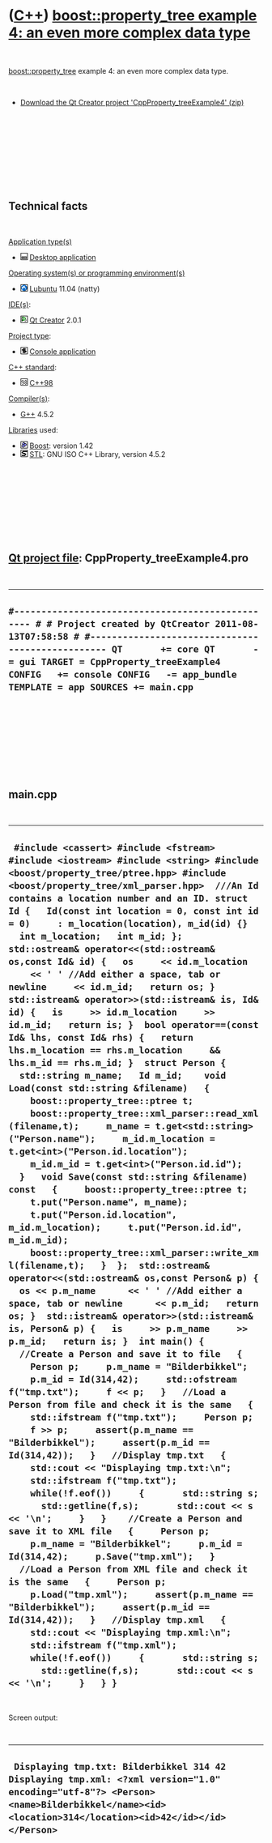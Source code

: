 



 

 

 

 

 

([C++](Cpp.htm)) [boost::property\_tree example 4: an even more complex data type](CppProperty_treeExample4.htm)
================================================================================================================

 

[boost::property\_tree](CppProperty_tree.htm) example 4: an even more
complex data type.

 

-   [Download the Qt Creator project
    'CppProperty\_treeExample4' (zip)](CppProperty_treeExample4.zip)

 

 

 

 

 

Technical facts
---------------

 

[Application type(s)](CppApplication.htm)

-   ![Desktop](PicDesktop.png) [Desktop
    application](CppDesktopApplication.htm)

[Operating system(s) or programming environment(s)](CppOs.htm)

-   ![Lubuntu](PicLubuntu.png) [Lubuntu](CppLubuntu.htm) 11.04 (natty)

[IDE(s)](CppIde.htm):

-   ![Qt Creator](PicQtCreator.png) [Qt Creator](CppQtCreator.htm) 2.0.1

[Project type](CppQtProjectType.htm):

-   ![console](PicConsole.png) [Console
    application](CppConsoleApplication.htm)

[C++ standard](CppStandard.htm):

-   ![C++98](PicCpp98.png) [C++98](Cpp98.htm)

[Compiler(s)](CppCompiler.htm):

-   [G++](CppGpp.htm) 4.5.2

[Libraries](CppLibrary.htm) used:

-   ![Boost](PicBoost.png) [Boost](CppBoost.htm): version 1.42
-   ![STL](PicStl.png) [STL](CppStl.htm): GNU ISO C++ Library, version
    4.5.2

 

 

 

 

 

[Qt project file](CppQtProjectFile.htm): CppProperty\_treeExample4.pro
----------------------------------------------------------------------

 

  -------------------------------------------------------------------------------------------------------------------------------------------------------------------------------------------------------------------------------------------------------------------------------------------------------------------
  ` #------------------------------------------------- # # Project created by QtCreator 2011-08-13T07:58:58 # #------------------------------------------------- QT       += core QT       -= gui TARGET = CppProperty_treeExample4 CONFIG   += console CONFIG   -= app_bundle TEMPLATE = app SOURCES += main.cpp `
  -------------------------------------------------------------------------------------------------------------------------------------------------------------------------------------------------------------------------------------------------------------------------------------------------------------------

 

 

 

 

 

main.cpp
--------

 

  ----------------------------------------------------------------------------------------------------------------------------------------------------------------------------------------------------------------------------------------------------------------------------------------------------------------------------------------------------------------------------------------------------------------------------------------------------------------------------------------------------------------------------------------------------------------------------------------------------------------------------------------------------------------------------------------------------------------------------------------------------------------------------------------------------------------------------------------------------------------------------------------------------------------------------------------------------------------------------------------------------------------------------------------------------------------------------------------------------------------------------------------------------------------------------------------------------------------------------------------------------------------------------------------------------------------------------------------------------------------------------------------------------------------------------------------------------------------------------------------------------------------------------------------------------------------------------------------------------------------------------------------------------------------------------------------------------------------------------------------------------------------------------------------------------------------------------------------------------------------------------------------------------------------------------------------------------------------------------------------------------------------------------------------------------------------------------------------------------------------------------------------------------------------------------------------------------------------------------------------------------------------------------------------------------------------------------------------------------------------------------------------------------------------------------------------------------------------------------------------------------------------------------------------------------------------------------------------------------------------------------------------------------------------------------------------------------------------------------------------------------------------------------------------------------------------------------------------------------------------
  ` #include <cassert> #include <fstream> #include <iostream> #include <string> #include <boost/property_tree/ptree.hpp> #include <boost/property_tree/xml_parser.hpp>  ///An Id contains a location number and an ID. struct Id {   Id(const int location = 0, const int id = 0)     : m_location(location), m_id(id) {}   int m_location;   int m_id; };  std::ostream& operator<<(std::ostream& os,const Id& id) {   os     << id.m_location     << ' ' //Add either a space, tab or newline     << id.m_id;   return os; }  std::istream& operator>>(std::istream& is, Id& id) {   is     >> id.m_location     >> id.m_id;   return is; }  bool operator==(const Id& lhs, const Id& rhs) {   return        lhs.m_location == rhs.m_location     && lhs.m_id == rhs.m_id; }  struct Person {   std::string m_name;   Id m_id;    void Load(const std::string &filename)   {     boost::property_tree::ptree t;     boost::property_tree::xml_parser::read_xml(filename,t);     m_name = t.get<std::string>("Person.name");     m_id.m_location = t.get<int>("Person.id.location");     m_id.m_id = t.get<int>("Person.id.id");    }   void Save(const std::string &filename) const   {     boost::property_tree::ptree t;     t.put("Person.name", m_name);     t.put("Person.id.location", m_id.m_location);     t.put("Person.id.id", m_id.m_id);     boost::property_tree::xml_parser::write_xml(filename,t);   }  };  std::ostream& operator<<(std::ostream& os,const Person& p) {   os << p.m_name      << ' ' //Add either a space, tab or newline      << p.m_id;   return os; }  std::istream& operator>>(std::istream& is, Person& p) {   is     >> p.m_name     >> p.m_id;   return is; }  int main() {   //Create a Person and save it to file   {     Person p;     p.m_name = "Bilderbikkel";     p.m_id = Id(314,42);     std::ofstream f("tmp.txt");     f << p;   }   //Load a Person from file and check it is the same   {     std::ifstream f("tmp.txt");     Person p;     f >> p;     assert(p.m_name == "Bilderbikkel");     assert(p.m_id == Id(314,42));   }   //Display tmp.txt   {     std::cout << "Displaying tmp.txt:\n";     std::ifstream f("tmp.txt");     while(!f.eof())     {       std::string s;       std::getline(f,s);       std::cout << s << '\n';     }   }    //Create a Person and save it to XML file   {     Person p;     p.m_name = "Bilderbikkel";     p.m_id = Id(314,42);     p.Save("tmp.xml");   }   //Load a Person from XML file and check it is the same   {     Person p;     p.Load("tmp.xml");     assert(p.m_name == "Bilderbikkel");     assert(p.m_id == Id(314,42));   }   //Display tmp.xml   {     std::cout << "Displaying tmp.xml:\n";     std::ifstream f("tmp.xml");     while(!f.eof())     {       std::string s;       std::getline(f,s);       std::cout << s << '\n';     }   } }`
  ----------------------------------------------------------------------------------------------------------------------------------------------------------------------------------------------------------------------------------------------------------------------------------------------------------------------------------------------------------------------------------------------------------------------------------------------------------------------------------------------------------------------------------------------------------------------------------------------------------------------------------------------------------------------------------------------------------------------------------------------------------------------------------------------------------------------------------------------------------------------------------------------------------------------------------------------------------------------------------------------------------------------------------------------------------------------------------------------------------------------------------------------------------------------------------------------------------------------------------------------------------------------------------------------------------------------------------------------------------------------------------------------------------------------------------------------------------------------------------------------------------------------------------------------------------------------------------------------------------------------------------------------------------------------------------------------------------------------------------------------------------------------------------------------------------------------------------------------------------------------------------------------------------------------------------------------------------------------------------------------------------------------------------------------------------------------------------------------------------------------------------------------------------------------------------------------------------------------------------------------------------------------------------------------------------------------------------------------------------------------------------------------------------------------------------------------------------------------------------------------------------------------------------------------------------------------------------------------------------------------------------------------------------------------------------------------------------------------------------------------------------------------------------------------------------------------------------------------------------------

 

Screen output:

 

  ----------------------------------------------------------------------------------------------------------------------------------------------------------------------------------------------
  ` Displaying tmp.txt: Bilderbikkel 314 42 Displaying tmp.xml: <?xml version="1.0" encoding="utf-8"?> <Person><name>Bilderbikkel</name><id><location>314</location><id>42</id></id></Person>`
  ----------------------------------------------------------------------------------------------------------------------------------------------------------------------------------------------

 

 

 

 

 





 

[![Valid XHTML 1.0 Strict](valid-xhtml10.png){width="88"
height="31"}](http://validator.w3.org/check?uri=referer)

